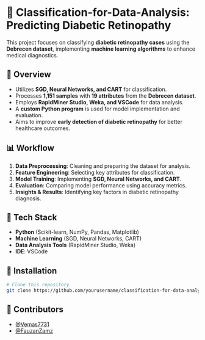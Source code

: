 # 🏥 Classification-for-Data-Analysis: Predicting Diabetic Retinopathy  

This project focuses on classifying **diabetic retinopathy cases** using the **Debrecen dataset**, implementing **machine learning algorithms** to enhance medical diagnostics.  

## 🚀 Overview  
- Utilizes **SGD, Neural Networks, and CART** for classification.  
- Processes **1,151 samples** with **19 attributes** from the **Debrecen dataset**.  
- Employs **RapidMiner Studio, Weka, and VSCode** for data analysis.  
- A **custom Python program** is used for model implementation and evaluation.  
- Aims to improve **early detection of diabetic retinopathy** for better healthcare outcomes.  

## 📊 Workflow  
1. **Data Preprocessing**: Cleaning and preparing the dataset for analysis.  
2. **Feature Engineering**: Selecting key attributes for classification.  
3. **Model Training**: Implementing **SGD, Neural Networks, and CART**.  
4. **Evaluation**: Comparing model performance using accuracy metrics.  
5. **Insights & Results**: Identifying key factors in diabetic retinopathy diagnosis.  

## 🔧 Tech Stack  
- **Python** (Scikit-learn, NumPy, Pandas, Matplotlib)  
- **Machine Learning** (SGD, Neural Networks, CART)  
- **Data Analysis Tools** (RapidMiner Studio, Weka)  
- **IDE**: VSCode  

## 📌 Installation  
```bash
# Clone this repository
git clone https://github.com/yourusername/classification-for-data-analysis.git

```
## 👥 Contributors
- [@Vemas7731](https://github.com/Vemas7731)
- [@FauzanZamz](https://github.com/FauzanZamz)
